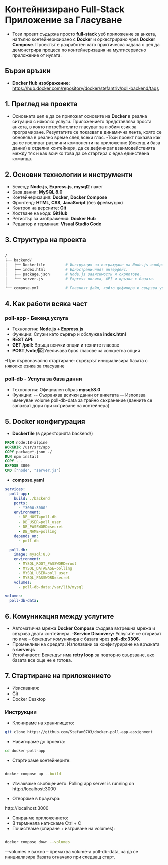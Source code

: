 # Контейнизирано Full-Stack Приложение за Гласуване
- Този проект съдържа просто **full-stack** уеб приложение за анкета, напълно контейнеризирано с **Docker** и оркестрирано чрез **Docker Compose**. Проектът е разработен като практическа задача с цел да демонстрира процеса по контейнеризация на мултисервисно приложение от нулата.

## Бързи връзки
- **Docker Hub изображение:** https://hub.docker.com/repository/docker/stefantriv/poll-backend/tags

## 1. Преглед на проекта
- Основната цел е да се приложат основите на **Docker** в реална ситуация с няколко услуги. Приложението представлява проста анкета, в която потребителите гласуват за любим език за програмиране. Резултатите се показват в динамична лента, която се обновява в реално време след всеки глас.
-Този проект показва как да се изолират различни компоненти на приложение (бекенд и база данни) в отделни контейнери, да се дефинират взаимодействията между тях и как всичко това да се стартира с една единствена команда.

## 2.  Основни технологии и инструменти
- Бекенд: **Node.js**, **Express.js**, **mysql2** пакет
- База данни: **MySQL 8.0**
- Контейнеризация: **Docker**, **Docker Compose**
- Фронтенд: **HTML, CSS, JavaScript** (без фреймуърк)
- Контрол на версиите: **Git**
- Хостване на кода: **GitHub**
- Регистър за изображения: **Docker Hub**
- Редактор и терминал: **Visual Studio Code**

## 3.  Структура на проекта
```bash

/
├── backend/
│   ├── Dockerfile         # Инструкция за изграждане на Node.js изображение.
│   ├── index.html         # Едностраничният интерфейс.
│   ├── package.json       # Node.js зависимости и скриптове.
│   └── server.js          # Express логика, API и връзка с базата.
│
└── compose.yml            # Главният файл, който дефинира и свързва услугите.
```
## 4.  Как работи всяка част
### poll-app - Бекенд услуга
- Технология: **Node.js + Express.js**
- Функции:
Служи като сървър и обслужва **index.html**
- **REST API**:
- **GET /poll:** Връща всички опции и техните гласове
- **POST /vote/:id:** Увеличава броя гласове за конкретна опция

-При първоначално стартиране: сървърът инициализира базата с няколко езика за гласуване

### poll-db - Услуга за база данни
- Технология: Официален образ **mysql:8.0**
- Функции:
-- Съхранява всички данни от анкетата
-- Използва именуван volume poll-db-data за трайно съхранение (данните се запазват дори при изтриване на контейнера)

## 5.  Docker конфигурация
- **Dockerfile** (в директорията backend/)
```dockerfile
FROM node:18-alpine
WORKDIR /usr/src/app
COPY package*.json ./
RUN npm install
COPY . .
EXPOSE 3000
CMD ["node", "server.js"]
```
- **compose.yaml**
```yaml
services:
  poll-app:
    build: ./backend
    ports:
      - "3000:3000"
    environment:
      - DB_HOST=poll-db
      - DB_USER=poll_user
      - DB_PASSWORD=secret
      - DB_NAME=polling
    depends_on:
      - poll-db

  poll-db:
    image: mysql:8.0
    environment:
      - MYSQL_ROOT_PASSWORD=root
      - MYSQL_DATABASE=polling
      - MYSQL_USER=poll_user
      - MYSQL_PASSWORD=secret
    volumes:
      - poll-db-data:/var/lib/mysql

volumes:
  poll-db-data:
```
## 6.  Комуникация между услугите
- Автоматична мрежа:**Docker Compose** създава вътрешна мрежа и свързва двата контейнера.
-**Service Discovery:** Услугите се откриват по име – бекендът комуникира с базата чрез **poll-db:3306**.
- Променливи на средата: Използвани за конфигуриране на връзката в **server.js**
- Устойчивост: Бекендът има **retry loop** за повторно свързване, ако базата все още не е готова.

## 7.  Стартиране на приложението
- Изисквания:
- Git
- Docker Desktop

 ### Инструкции
- Клонираме на хранилището:

```bash
git clone https://github.com/Stefan0703/docker-poll-app-assignment
```
- Навигираме до проекта:

```bash
cd docker-poll-app
```
- Стартираме контейнерите:

```bash

docker compose up --build
```
- Изчакваме съобщението:
Polling app server is running on http://localhost:3000

- Отворяме в браузъра:

http://localhost:3000

- Спиранме приложението:
- В терминала натискаме Ctrl + C
- Почистваме (спиране + изтриване на volumes):

```bash

docker compose down --volumes
```
--volumes е важно – премахва volume-а poll-db-data, за да се инициализира базата отначало при следващ старт.

